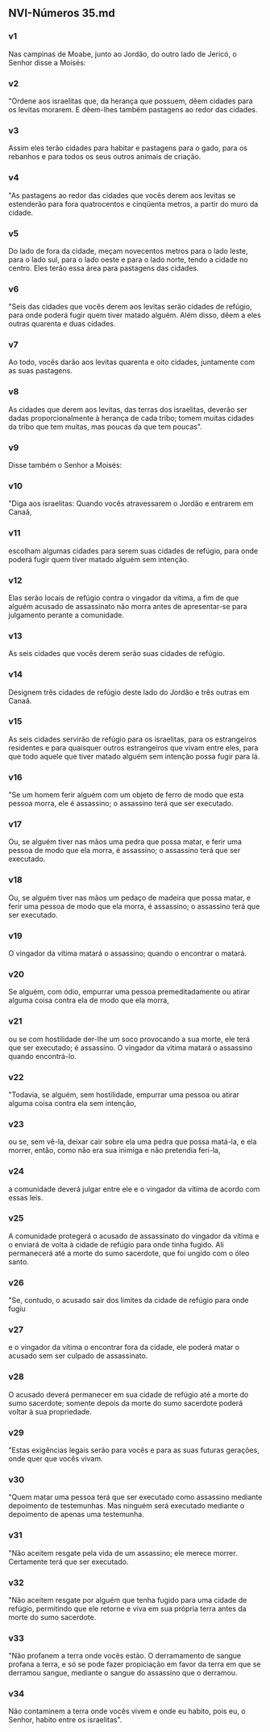 ## NVI-Números 35.md
### v1
 Nas campinas de Moabe, junto ao Jordão, do outro lado de Jericó, o Senhor disse a Moisés:
### v2
 "Ordene aos israelitas que, da herança que possuem, dêem cidades para os levitas morarem. E dêem-lhes também pastagens ao redor das cidades.
### v3
 Assim eles terão cidades para habitar e pastagens para o gado, para os rebanhos e para todos os seus outros animais de criação.
### v4
 "As pastagens ao redor das cidades que vocês derem aos levitas se estenderão para fora quatrocentos e cinqüenta metros, a partir do muro da cidade.
### v5
 Do lado de fora da cidade, meçam novecentos metros para o lado leste, para o lado sul, para o lado oeste e para o lado norte, tendo a cidade no centro. Eles terão essa área para pastagens das cidades.
### v6
 "Seis das cidades que vocês derem aos levitas serão cidades de refúgio, para onde poderá fugir quem tiver matado alguém. Além disso, dêem a eles outras quarenta e duas cidades.
### v7
 Ao todo, vocês darão aos levitas quarenta e oito cidades, juntamente com as suas pastagens.
### v8
 As cidades que derem aos levitas, das terras dos israelitas, deverão ser dadas proporcionalmente à herança de cada tribo; tomem muitas cidades da tribo que tem muitas, mas poucas da que tem poucas".
### v9
 Disse também o Senhor a Moisés:
### v10
 "Diga aos israelitas: Quando vocês atravessarem o Jordão e entrarem em Canaã,
### v11
 escolham algumas cidades para serem suas cidades de refúgio, para onde poderá fugir quem tiver matado alguém sem intenção.
### v12
 Elas serão locais de refúgio contra o vingador da vítima, a fim de que alguém acusado de assassinato não morra antes de apresentar-se para julgamento perante a comunidade.
### v13
 As seis cidades que vocês derem serão suas cidades de refúgio.
### v14
 Designem três cidades de refúgio deste lado do Jordão e três outras em Canaã.
### v15
 As seis cidades servirão de refúgio para os israelitas, para os estrangeiros residentes e para quaisquer outros estrangeiros que vivam entre eles, para que todo aquele que tiver matado alguém sem intenção possa fugir para lá.
### v16
 "Se um homem ferir alguém com um objeto de ferro de modo que esta pessoa morra, ele é assassino; o assassino terá que ser executado.
### v17
 Ou, se alguém tiver nas mãos uma pedra que possa matar, e ferir uma pessoa de modo que ela morra, é assassino; o assassino terá que ser executado.
### v18
 Ou, se alguém tiver nas mãos um pedaço de madeira que possa matar, e ferir uma pessoa de modo que ela morra, é assassino; o assassino terá que ser executado.
### v19
 O vingador da vítima matará o assassino; quando o encontrar o matará.
### v20
 Se alguém, com ódio, empurrar uma pessoa premeditadamente ou atirar alguma coisa contra ela de modo que ela morra,
### v21
 ou se com hostilidade der-lhe um soco provocando a sua morte, ele terá que ser executado; é assassino. O vingador da vítima matará o assassino quando encontrá-lo.
### v22
 "Todavia, se alguém, sem hostilidade, empurrar uma pessoa ou atirar alguma coisa contra ela sem intenção,
### v23
 ou se, sem vê-la, deixar cair sobre ela uma pedra que possa matá-la, e ela morrer, então, como não era sua inimiga e não pretendia feri-la,
### v24
 a comunidade deverá julgar entre ele e o vingador da vítima de acordo com essas leis.
### v25
 A comunidade protegerá o acusado de assassinato do vingador da vítima e o enviará de volta à cidade de refúgio para onde tinha fugido. Ali permanecerá até a morte do sumo sacerdote, que foi ungido com o óleo santo.
### v26
 "Se, contudo, o acusado sair dos limites da cidade de refúgio para onde fugiu
### v27
 e o vingador da vítima o encontrar fora da cidade, ele poderá matar o acusado sem ser culpado de assassinato.
### v28
 O acusado deverá permanecer em sua cidade de refúgio até a morte do sumo sacerdote; somente depois da morte do sumo sacerdote poderá voltar à sua propriedade.
### v29
 "Estas exigências legais serão para vocês e para as suas futuras gerações, onde quer que vocês vivam.
### v30
 "Quem matar uma pessoa terá que ser executado como assassino mediante depoimento de testemunhas. Mas ninguém será executado mediante o depoimento de apenas uma testemunha.
### v31
 "Não aceitem resgate pela vida de um assassino; ele merece morrer. Certamente terá que ser executado.
### v32
 "Não aceitem resgate por alguém que tenha fugido para uma cidade de refúgio, permitindo que ele retorne e viva em sua própria terra antes da morte do sumo sacerdote.
### v33
 "Não profanem a terra onde vocês estão. O derramamento de sangue profana a terra, e só se pode fazer propiciação em favor da terra em que se derramou sangue, mediante o sangue do assassino que o derramou.
### v34
 Não contaminem a terra onde vocês vivem e onde eu habito, pois eu, o Senhor, habito entre os israelitas".
